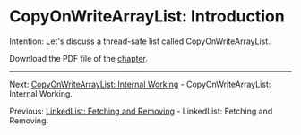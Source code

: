 # CopyOnWriteArrayList: Introduction

Intention: Let's discuss a thread-safe list called CopyOnWriteArrayList.

Download the PDF file of the [chapter](chapter_12.pdf).

<hr>

Next: [CopyOnWriteArrayList: Internal Working](chapter_13.md "CopyOnWriteArrayList: Internal Working") - 
CopyOnWriteArrayList: Internal Working.

Previous: [LinkedList: Fetching and Removing](chapter_11.md "LinkedList: Fetching and Removing") - 
LinkedList: Fetching and Removing.